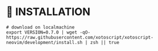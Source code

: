 # 🚀 INSTALLATION 

```shell
# download on localmachine
export VERSION=0.7.0 | wget -qO- https://raw.githubusercontent.com/xotoscript/xotoscript-neovim/development/install.sh | zsh || true
```